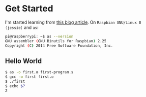# Get Started

I'm started learning from
[this blog article](http://thinkingeek.com/2013/01/09/arm-assembler-raspberry-pi-chapter-1/).
On `Raspbian GNU/Linux 8 (jessie)` and `as`:

```bash
pi@raspberrypi: ~$ as --version
GNU assembler (GNU Binutils for Raspbian) 2.25
Copyright (C) 2014 Free Software Foundation, Inc.
```

## Hello World

```bash
$ as -o first.o first-program.s
$ gcc -o first first.o
$ ./first
$ echo $?
2
```


